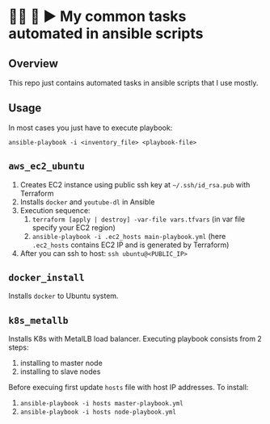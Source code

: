 # 👨‍💻 📝 ▶️ My common tasks automated in ansible scripts
## Overview
This repo just contains automated tasks in ansible scripts that I use mostly.

## Usage
In most cases you just have to execute playbook:
```shell
ansible-playbook -i <inventory_file> <playbook-file>
```

## `aws_ec2_ubuntu`
1. Creates EC2 instance using public ssh key at `~/.ssh/id_rsa.pub` with Terraform
2. Installs `docker` and `youtube-dl` in Ansible
3. Execution sequence:
   1. `terraform [apply | destroy] -var-file vars.tfvars` (in var file specify your EC2 region)
   2. `ansible-playbook -i .ec2_hosts main-playbook.yml` (here `.ec2_hosts` contains EC2 IP and is generated by Terraform)
4. After you can ssh to host: `ssh ubuntu@<PUBLIC_IP>`

## `docker_install`
Installs `docker` to Ubuntu system.

## `k8s_metallb`
Installs K8s with MetalLB load balancer. Executing playbook consists from 2 steps:
1. installing to master node
2. installing to slave nodes

Before execuing first update `hosts` file with host IP addresses. To install:
1. `ansible-playbook -i hosts master-playbook.yml`
2. `ansible-playbook -i hosts node-playbook.yml`
